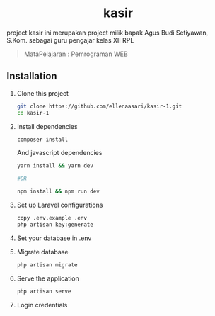 <h1 align="center">kasir</h1>
project kasir ini merupakan project milik bapak Agus Budi Setiyawan, S.Kom. sebagai guru pengajar kelas XII RPL

> MataPelajaran : Pemrograman WEB
## Installation
1. Clone this project
    ```bash
    git clone https://github.com/ellenaasari/kasir-1.git
    cd kasir-1
    ```
2. Install dependencies
    ```bash
    composer install
    ```
    And javascript dependencies
    ```bash
    yarn install && yarn dev

    #OR

    npm install && npm run dev
    ```

3. Set up Laravel configurations
    ```bash
    copy .env.example .env
    php artisan key:generate
    ```

4. Set your database in .env

5. Migrate database
    ```bash
    php artisan migrate
    ```

6. Serve the application
    ```bash
    php artisan serve
    ```

7. Login credentials
